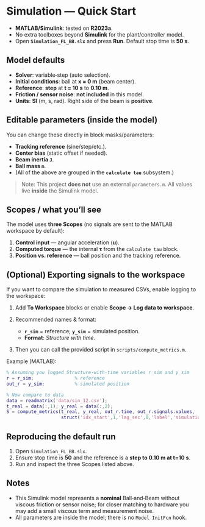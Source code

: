 # Simulation — Quick Start

* **MATLAB/Simulink**: tested on **R2023a**.
* No extra toolboxes beyond **Simulink** for the plant/controller model.
* Open **`Simulation_FL_BB.slx`** and press **Run**. Default stop time is **50 s**.

## Model defaults

* **Solver**: variable‑step (auto selection).
* **Initial conditions**: ball at **x = 0 m** (beam center).
* **Reference**: **step** at **t = 10 s** to **0.10 m**.
* **Friction / sensor noise**: **not included** in this model.
* **Units**: **SI** (m, s, rad). Right side of the beam is **positive**.

## Editable parameters (inside the model)

You can change these directly in block masks/parameters:

* **Tracking reference** (sine/step/etc.).
* **Center bias** (static offset if needed).
* **Beam inertia `J`**.
* **Ball mass `m`**.
* (All of the above are grouped in the **`calculate tau`** subsystem.)

> Note: This project **does not** use an external `parameters.m`. All values live **inside** the Simulink model.

## Scopes / what you’ll see

The model uses **three Scopes** (no signals are sent to the MATLAB workspace by default):

1. **Control input** — angular acceleration (**u**).
2. **Computed torque** — the internal **τ** from the `calculate tau` block.
3. **Position vs. reference** — ball position and the tracking reference.

## (Optional) Exporting signals to the workspace

If you want to compare the simulation to measured CSVs, enable logging to the workspace:

1. Add **To Workspace** blocks or enable **Scope → Log data to workspace**.
2. Recommended names & format:

   * **`r_sim`** = reference; **`y_sim`** = simulated position.
   * **Format**: *Structure with time*.
3. Then you can call the provided script in `scripts/compute_metrics.m`.

Example (MATLAB):

```matlab
% Assuming you logged Structure-with-time variables r_sim and y_sim
r = r_sim;               % reference
out_r = y_sim;           % simulated position

% Now compare to data
data = readmatrix('data/sin_12.csv');
t_real = data(:,1); y_real = data(:,2);
S = compute_metrics(t_real, y_real, out_r.time, out_r.signals.values, ...
                    struct('idx_start',1,'lag_sec',0,'label','simulation vs data'));
```

## Reproducing the default run

1. Open `Simulation_FL_BB.slx`.
2. Ensure stop time is **50** and the reference is a **step to 0.10 m at t=10 s**.
3. Run and inspect the three Scopes listed above.

## Notes

* This Simulink model represents a **nominal** Ball‑and‑Beam without viscous friction or sensor noise; for closer matching to hardware you may add a small viscous term and measurement noise.
* All parameters are inside the model; there is no `Model InitFcn` hook.

